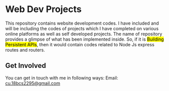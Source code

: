 # **Web Dev Projects**
This repository contains website development codes. I have included and will be including the codes of projects which I have completed on various online platforms as well as self developed projects.
The name of repository provides a glimpse of what has been implemented inside. So, if it is <mark>Building Persistent APIs</mark>, then it would contain codes related to Node Js express routes and routers.

__Get Involved__
-----------------
You can get in touch with me in following ways:
Email: cu.18bcs2295@gmail.com